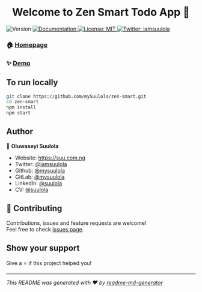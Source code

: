 <h1 align="center">Welcome to Zen Smart Todo App 👋</h1>
<p>
  <img alt="Version" src="https://img.shields.io/badge/version-0.1.0-blue.svg?cacheSeconds=2592000" />
  <a href="https://github.com/mySuulola/zen-smart.git" target="_blank">
    <img alt="Documentation" src="https://img.shields.io/badge/documentation-yes-brightgreen.svg" />
  </a>
  <a href="#" target="_blank">
    <img alt="License: MIT" src="https://img.shields.io/badge/License-MIT-yellow.svg" />
  </a>
  <a href="https://twitter.com/iamsuulola" target="_blank">
    <img alt="Twitter: iamsuulola" src="https://img.shields.io/twitter/follow/iamsuulola.svg?style=social" />
  </a>
</p>

### 🏠 [Homepage](https://zen-smart.netlify.app)

### ✨ [Demo](https://zen-smart.netlify.app/)

## To run locally

```sh
git clone https://github.com/mySuulola/zen-smart.git
cd zen-smart
npm install
npm start
```

## Author

👤 **Oluwaseyi Suulola**

* Website: https://suu.com.ng
* Twitter: [@iamsuulola](https://twitter.com/iamsuulola)
* Github: [@mysuulola](https://github.com/mysuulola)
* GitLab: [@mysuulola](https://gitlab.com/suulola)
* LinkedIn: [@suulola](https://linkedin.com/in/suulola)
* CV: [@suulola](https://bit.ly/suulola)

## 🤝 Contributing

Contributions, issues and feature requests are welcome!<br />Feel free to check [issues page](https://github.com/mySuulola/zen-smart.git/issues). 

## Show your support

Give a ⭐️ if this project helped you!

***
_This README was generated with ❤️ by [readme-md-generator](https://github.com/kefranabg/readme-md-generator)_